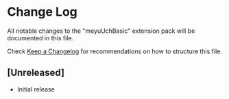 # Change Log
All notable changes to the "meyuUchBasic" extension pack will be documented in this file.

Check [Keep a Changelog](http://keepachangelog.com/) for recommendations on how to structure this file.

## [Unreleased]
- Initial release
